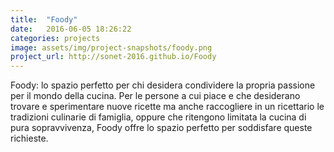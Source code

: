 ```yaml
---
title:  "Foody"
date:   2016-06-05 18:26:22
categories: projects
image: assets/img/project-snapshots/foody.png
project_url: http://sonet-2016.github.io/Foody
---
```


Foody: lo spazio perfetto per chi desidera condividere la propria passione per il mondo della cucina. Per le persone a cui piace e che desiderano trovare e sperimentare nuove ricette ma anche raccogliere in un ricettario le tradizioni culinarie di famiglia, oppure che ritengono limitata la cucina di pura sopravvivenza, Foody offre lo spazio perfetto per soddisfare queste richieste.